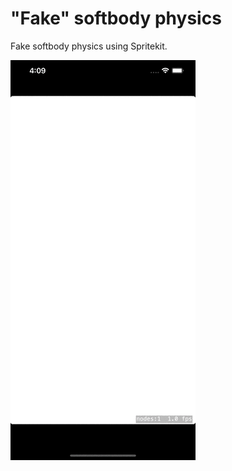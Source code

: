 # "Fake" softbody physics

Fake softbody physics using Spritekit.

![simulator-animation](gifs/simulator.gif)



